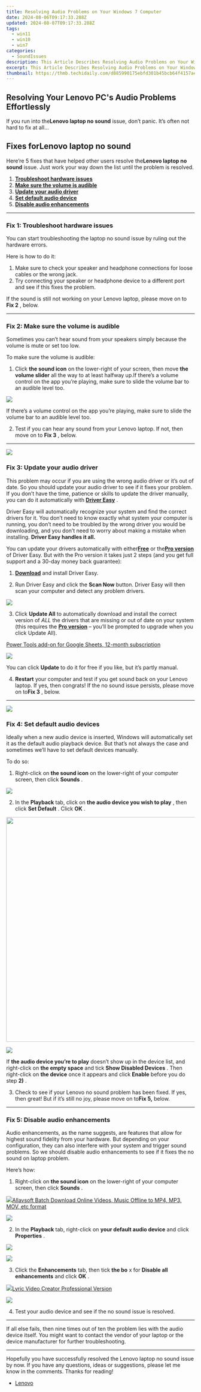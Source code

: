 ```yaml
---
title: Resolving Audio Problems on Your Windows 7 Computer
date: 2024-08-06T09:17:33.288Z
updated: 2024-08-07T09:17:33.288Z
tags:
  - win11
  - win10
  - win7
categories:
  - SoundIssues
description: This Article Describes Resolving Audio Problems on Your Windows 7 Computer
excerpt: This Article Describes Resolving Audio Problems on Your Windows 7 Computer
thumbnail: https://thmb.techidaily.com/d885990175ebfd301b45bcb64f4157ae788a5f9cafe52f432572d6e312400466.jpg
---
```


## Resolving Your Lenovo PC's Audio Problems Effortlessly

If you run into the**Lenovo laptop no sound** issue, don’t panic. It’s often not hard to fix at all…

## Fixes for**Lenovo laptop no sound**

 Here’re 5 fixes that have helped other users resolve the**Lenovo laptop no sound** issue. Just work your way down the list until the problem is resolved.

1. **[Troubleshoot hardware issues](https://tools.techidaily.com/drivereasy/download/)**
2. **[Make sure the volume is audible](https://tools.techidaily.com/drivereasy/download/)**
3. **[Update your audio driver](https://tools.techidaily.com/drivereasy/download/)**
4. **[Set default audio device](https://tools.techidaily.com/drivereasy/download/)** [](https://tools.techidaily.com/drivereasy/download/)
5. **[Disable audio enhancements](https://tools.techidaily.com/drivereasy/download/)** [](https://tools.techidaily.com/drivereasy/download/)

---

### Fix 1: Troubleshoot hardware issues

 You can start troubleshooting the laptop no sound issue by ruling out the hardware errors.

Here is how to do it:

1. Make sure to check your speaker and headphone connections for loose cables or the wrong jack.
2. Try connecting your speaker or headphone device to a different port and see if this fixes the problem.

 If the sound is still not working on your Lenovo laptop, please move on to **Fix 2** , below.

---

### Fix 2: Make sure the volume is audible

 Sometimes you can’t hear sound from your speakers simply because the volume is mute or set too low.

To make sure the volume is audible:

 1) Click **the sound icon** on the lower-right of your screen, then move **the volume slider** all the way to at least halfway up.If there’s a volume control on the app you’re playing, make sure to slide the volume bar to an audible level too.

![](https://images.drivereasy.com/wp-content/uploads/2018/10/img_5bd7da01ab6db.jpg)

 If there’s a volume control on the app you’re playing, make sure to slide the volume bar to an audible level too.

 2) Test if you can hear any sound from your Lenovo laptop. If not, then move on to **Fix 3** , below.

---

<!-- affiliate ads begin -->
<a href="https://shop.systoolsgroup.com/affiliate.php?ACCOUNT=SYSTOOBY&AFFILIATE=108875&PATH=https%3A%2F%2Fwww.systoolsgroup.com%3FAFFILIATE%3D108875%26RESOURCE%3DSysTools%2BSQL%2BRecovery"><img src="https://www.systoolsgroup.com/box/sql-recovery.png" border="0"></a>
<!-- affiliate ads end -->
### Fix 3: Update your audio driver

 This problem may occur if you are using the wrong audio driver or it’s out of date. So you should update your audio driver to see if it fixes your problem. If you don’t have the time, patience or skills to update the driver manually, you can do it automatically with **[Driver Easy](https://tools.techidaily.com/drivereasy/download/)**  .

 Driver Easy will automatically recognize your system and find the correct drivers for it. You don’t need to know exactly what system your computer is running, you don’t need to be troubled by the wrong driver you would be downloading, and you don’t need to worry about making a mistake when installing. **Driver Easy handles it all.**

 You can update your drivers automatically with either[**Free**](https://tools.techidaily.com/drivereasy/download/) or the[**Pro version**](https://tools.techidaily.com/drivereasy/download/) of Driver Easy. But with the Pro version it takes just 2 steps (and you get full support and a 30-day money back guarantee):

 1) **[Download](https://tools.techidaily.com/drivereasy/download/)**  and install Driver Easy.

 2) Run Driver Easy and click the **Scan Now** button. Driver Easy will then scan your computer and detect any problem drivers.

![](https://images.drivereasy.com/wp-content/uploads/2018/10/img_5bd6e879b5615.jpg)

 3) Click **Update All** to automatically download and install the correct version of _ALL_ the drivers that are missing or out of date on your system (this requires the **[Pro version](https://tools.techidaily.com/drivereasy/download/)**  – you’ll be prompted to upgrade when you click Update All).

<!-- affiliate ads begin -->
<a href="https://secure.2checkout.com/order/checkout.php?PRODS=4721564&QTY=1&AFFILIATE=108875&CART=1">Power Tools add-on for Google Sheets, 12-month subscription</a>
<!-- affiliate ads end -->
![](https://images.drivereasy.com/wp-content/uploads/2018/10/img_5bd6e8c0387a6.jpg)

 You can click **Update** to do it for free if you like, but it’s partly manual.

 4) **Restart** your computer and test if you get sound back on your Lenovo laptop. If yes, then congrats! If the no sound issue persists, please move on to**Fix 3** , below.

---

<!-- affiliate ads begin -->
<a href="https://secure.2checkout.com/order/checkout.php?PRODS=4715391&QTY=1&AFFILIATE=108875&CART=1"><img src="https://secure.avangate.com/images/merchant/7f687767ccf20fcea1c9dc4a5adc2326/Digisigner_banner_728_x_90_color_version.png" border="0"></a>
<!-- affiliate ads end -->
### Fix 4: Set default audio devices

 Ideally when a new audio device is inserted, Windows will automatically set it as the default audio playback device. But that’s not always the case and sometimes we’ll have to set default devices manually.

To do so:

 1) Right-click on **the sound icon** on the lower-right of your computer screen, then click **Sounds** .

![](https://images.drivereasy.com/wp-content/uploads/2018/10/img_5bd7f6955a2d7.jpg)

 2) In the **Playback** tab, click on **the audio device you wish to play** , then click **Set Default** . Click **OK** .

<!-- affiliate ads begin -->
<a href="https://appsumo.8odi.net/c/5597632/2068425/7443" target="_top" id="2068425"><img src="//a.impactradius-go.com/display-ad/7443-2068425" border="0" alt="" width="1200" height="600"/></a><img height="0" width="0" src="https://appsumo.8odi.net/i/5597632/2068425/7443" style="position:absolute;visibility:hidden;" border="0" />
<!-- affiliate ads end -->
![](https://images.drivereasy.com/wp-content/uploads/2018/10/img_5bd7f797e4504.jpg)

 If **the audio device you’re to play** doesn’t show up in the device list, and right-click on **the empty space** and tick **Show Disabled Devices** . Then right-click on **the device** once it appears and click **Enable** before you do step **2)** .

 3) Check to see if your Lenovo no sound problem has been fixed. If yes, then great! But if it’s still no joy, please move on to**Fix 5,** below.

---

### Fix 5: Disable audio enhancements

 Audio enhancements, as the name suggests, are features that allow for highest sound fidelity from your hardware. But depending on your configuration, they can also interfere with your system and trigger sound problems. So we should disable audio enhancements to see if it fixes the no sound on laptop problem.

Here’s how:

 1) Right-click on **the sound icon** on the lower-right of your computer screen, then click **Sounds** .

<!-- affiliate ads begin -->
<a href="https://secure.2checkout.com/order/checkout.php?PRODS=4631056&QTY=1&AFFILIATE=108875&CART=1"><img src="https://secure.avangate.com/images/merchant/997e65474a248252883b485717f7d098/products/buy-windows.png" border="0">Allavsoft Batch Download Online Videos, Music Offline to MP4, MP3, MOV, etc format </a>
<!-- affiliate ads end -->
![](https://images.drivereasy.com/wp-content/uploads/2018/10/img_5bd7f6955a2d7.jpg)

 2) In the **Playback** tab, right-click on **your default audio device** and click **Properties** .

<!-- affiliate ads begin -->
<a href="https://store.bitdefender.com/affiliate.php?ACCOUNT=BITLATIN&AFFILIATE=108875&PATH=http%3A%2F%2Fwww.bitdefender.com%2Fbusiness%3FAFFILIATE%3D108875%26RESOURCE%3D30%2525%2BOff%2Ball%2BGravityZone%2BProducts"><img src="https://www.bitdefender.com/content/dam/bitdefender/business/campaign/1200X628.png" border="0"></a>
<!-- affiliate ads end -->
![](https://images.drivereasy.com/wp-content/uploads/2018/10/img_5bd80da9483df.jpg)

 3) Click the **Enhancements** tab, then tick **the bo** x for **Disable all enhancements** and click **OK** .

<!-- affiliate ads begin -->
<a href="https://secure.2checkout.com/order/checkout.php?PRODS=11224199&QTY=1&AFFILIATE=108875&CART=1"><img src="https://secure.avangate.com/images/merchant/e09fdffe648a30658a9657bbed7b2388/products/copy_boxshot_lyricvideo.png" border="0">Lyric Video Creator Professional Version</a>
<!-- affiliate ads end -->
![](https://images.drivereasy.com/wp-content/uploads/2018/10/img_5bd80d9349581.jpg)

4) Test your audio device and see if the no sound issue is resolved.

---

 If all else fails, then nine times out of ten the problem lies with the audio device itself. You might want to contact the vendor of your laptop or the device manufacturer for further troubleshooting.

---

 Hopefully you have successfully resolved the Lenovo laptop no sound issue by now. If you have any questions, ideas or suggestions, please let me know in the comments. Thanks for reading!

* [Lenovo](https://tools.techidaily.com/drivereasy/download/)

<ins class="adsbygoogle"
     style="display:block"
     data-ad-format="autorelaxed"
     data-ad-client="ca-pub-7571918770474297"
     data-ad-slot="1223367746"></ins>



<ins class="adsbygoogle"
     style="display:block"
     data-ad-client="ca-pub-7571918770474297"
     data-ad-slot="8358498916"
     data-ad-format="auto"
     data-full-width-responsive="true"></ins>
